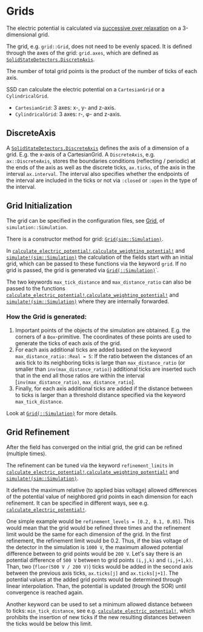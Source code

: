 # Grids

The electric potential is calculated via [successive over relaxation](https://en.wikipedia.org/wiki/Successive_over-relaxation)
on a 3-dimensional grid.

The grid, e.g. `grid::Grid`, does not need to be evenly spaced.
It is defined through the axes of the grid: `grid.axes`,
which are defined as [`SolidStateDetectors.DiscreteAxis`](@ref).

The number of total grid points is the product of the number of ticks of each axis.

SSD can calculate the electric potential on a `CartesianGrid` or a `CylindricalGrid`.

* `CartesianGrid`: 3 axes: x-, y- and z-axis.
* `CylindricalGrid`: 3 axes: r-, φ- and z-axis.

## DiscreteAxis

A [`SolidStateDetectors.DiscreteAxis`](@ref) defines the axis of a dimension of a grid.
E.g. the x-axis of a CartesianGrid.
A `DiscreteAxis`, e.g. `ax::DiscreteAxis`, stores the boundaries conditions (reflecting / periodic)
at the ends of the axis as well as the discrete ticks, `ax.ticks`, of the axis in the interval `ax.interval`.
The interval also specifies whether the endpoints of the interval are included in the ticks or not
via `:closed` or `:open` in the type of the interval.

## Grid Initialization

The grid can be specified in the configuration files, see [Grid](@ref), of `simulation::Simulation`.

There is a constructor method for grid: [`Grid(sim::Simulation)`](@ref).

In [`calculate_electric_potential!`](@ref),[`calculate_weighting_potential!`](@ref) and [`simulate!(sim::Simulation)`](@ref)
the calculation of the fields start with an initial grid, which can be passed to these functions via the keyword `grid`.
If no grid is passed, the grid is generated via [`Grid(::Simulation)`](@ref)`.

The two keywords `max_tick_distance` and `max_distance_ratio` can also be passed to the functions
[`calculate_electric_potential!`](@ref),[`calculate_weighting_potential!`](@ref) and [`simulate!(sim::Simulation)`](@ref)
where they are internally forwarded.
### How the Grid is generated:

1) Important points of the objects of the simulation are obtained. E.g. the corners of a `Box`-primitive.
    The coordinates of these points are used to generate the ticks of each axis of the grid.
2) For each axis additional ticks are added based on the keyword `max_distance_ratio::Real = 5`:
    If the ratio between the distances of an axis tick to its neighboring ticks is large than `max_distance_ratio`
    (or smaller than `inv(max_distance_ratio)`) additional ticks are inserted such that in the end
    all those ratios are within the interval [`inv(max_distance_ratio)`, `max_distance_ratio`].
3) Finally, for each axis additional ticks are added if the distance between to ticks is larger
    than a threshold distance specified via the keyword `max_tick_distance`.

Look at [`Grid(::Simulation)`](@ref) for more details.
## Grid Refinement

After the field has converged on the initial grid, the grid can be refined (multiple times).

The refinement can be tuned via the keyword `refinement_limits` in
[`calculate_electric_potential!`](@ref),[`calculate_weighting_potential!`](@ref) and [`simulate!(sim::Simulation)`](@ref).

It defines the maximum relative (to applied bias voltage) allowed differences
of the potential value of neighbored grid points in each dimension for each refinement.
It can be specified in different ways, see e.g. [`calculate_electric_potential!`](@ref).

One simple example would be `refinement_levels = [0.2, 0.1, 0.05]`.
This would mean that the grid would be refined three times and the refinement limit would be the same for each dimension of the grid.
In the first refinement, the refinement limit would be 0.2. Thus, if the bias voltage of the detector in the simulation
is `1000 V`, the maximum allowed potential difference between to grid points would be `200 V`.
Let's say there is an potential difference of `500 V` between to grid points `(i,j,k)` and `(i,j+1,k)`.
Than, two (`floor(500 V / 200 V)`) ticks would be added in the second axis between the previous axis ticks, `ax.ticks[j]` and `ax.ticks[j+1]`.
The potential values at the added grid points would be determined through linear interpolation.
Than, the potential is updated (trough the SOR) until convergence is reached again.

Another keyword can be used to set a minimum allowed distance between to ticks: `min_tick_distance`, see e.g. [`calculate_electric_potential!`](@ref),
which prohibits the insertion of new ticks if the new resulting distances between the ticks would be below this limit.